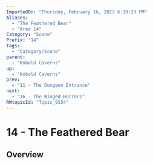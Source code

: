 ```yaml
---
ImportedOn: "Thursday, February 16, 2023 6:10:23 PM"
Aliases:
  - "The Feathered Bear"
  - "Area 14"
Category: "Scene"
Prefix: "14"
Tags:
  - "Category/Scene"
parent:
  - "Kobold Caverns"
up:
  - "Kobold Caverns"
prev:
  - "11 - The Dungeon Entrance"
next:
  - "16 - The Winged Horrors"
RWtopicId: "Topic_9154"
---
```

# 14 - The Feathered Bear
## Overview
